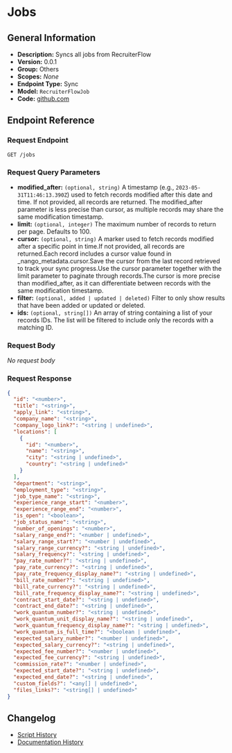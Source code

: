 <!-- BEGIN GENERATED CONTENT -->
# Jobs

## General Information

- **Description:** Syncs all jobs from RecruiterFlow
- **Version:** 0.0.1
- **Group:** Others
- **Scopes:** _None_
- **Endpoint Type:** Sync
- **Model:** `RecruiterFlowJob`
- **Code:** [github.com](https://github.com/NangoHQ/integration-templates/tree/main/integrations/recruiterflow/syncs/jobs.ts)


## Endpoint Reference

### Request Endpoint

`GET /jobs`

### Request Query Parameters

- **modified_after:** `(optional, string)` A timestamp (e.g., `2023-05-31T11:46:13.390Z`) used to fetch records modified after this date and time. If not provided, all records are returned. The modified_after parameter is less precise than cursor, as multiple records may share the same modification timestamp.
- **limit:** `(optional, integer)` The maximum number of records to return per page. Defaults to 100.
- **cursor:** `(optional, string)` A marker used to fetch records modified after a specific point in time.If not provided, all records are returned.Each record includes a cursor value found in _nango_metadata.cursor.Save the cursor from the last record retrieved to track your sync progress.Use the cursor parameter together with the limit parameter to paginate through records.The cursor is more precise than modified_after, as it can differentiate between records with the same modification timestamp.
- **filter:** `(optional, added | updated | deleted)` Filter to only show results that have been added or updated or deleted.
- **ids:** `(optional, string[])` An array of string containing a list of your records IDs. The list will be filtered to include only the records with a matching ID.

### Request Body

_No request body_

### Request Response

```json
{
  "id": "<number>",
  "title": "<string>",
  "apply_link": "<string>",
  "company_name": "<string>",
  "company_logo_link?": "<string | undefined>",
  "locations": [
    {
      "id": "<number>",
      "name": "<string>",
      "city": "<string | undefined>",
      "country": "<string | undefined>"
    }
  ],
  "department": "<string>",
  "employment_type": "<string>",
  "job_type_name": "<string>",
  "experience_range_start": "<number>",
  "experience_range_end": "<number>",
  "is_open": "<boolean>",
  "job_status_name": "<string>",
  "number_of_openings": "<number>",
  "salary_range_end?": "<number | undefined>",
  "salary_range_start?": "<number | undefined>",
  "salary_range_currency?": "<string | undefined>",
  "salary_frequency?": "<string | undefined>",
  "pay_rate_number?": "<string | undefined>",
  "pay_rate_currency?": "<string | undefined>",
  "pay_rate_frequency_display_name?": "<string | undefined>",
  "bill_rate_number?": "<string | undefined>",
  "bill_rate_currency?": "<string | undefined>",
  "bill_rate_frequency_display_name?": "<string | undefined>",
  "contract_start_date?": "<string | undefined>",
  "contract_end_date?": "<string | undefined>",
  "work_quantum_number?": "<string | undefined>",
  "work_quantum_unit_display_name?": "<string | undefined>",
  "work_quantum_frequency_display_name?": "<string | undefined>",
  "work_quantum_is_full_time?": "<boolean | undefined>",
  "expected_salary_number?": "<number | undefined>",
  "expected_salary_currency?": "<string | undefined>",
  "expected_fee_number?": "<number | undefined>",
  "expected_fee_currency?": "<string | undefined>",
  "commission_rate?": "<number | undefined>",
  "expected_start_date?": "<string | undefined>",
  "expected_end_date?": "<string | undefined>",
  "custom_fields?": "<any[] | undefined>",
  "files_links?": "<string[] | undefined>"
}
```

## Changelog

- [Script History](https://github.com/NangoHQ/integration-templates/commits/main/integrations/recruiterflow/syncs/jobs.ts)
- [Documentation History](https://github.com/NangoHQ/integration-templates/commits/main/integrations/recruiterflow/syncs/jobs.md)

<!-- END  GENERATED CONTENT -->

